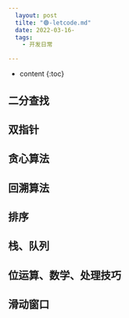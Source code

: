 ```yaml
---
  layout: post
  tilte: "🟢-letcode.md"
  date: 2022-03-16-
  tags: 
    - 开发日常

---
```



* content
{:toc}


## 二分查找


## 双指针


## 贪心算法

## 回溯算法

## 排序

## 栈、队列

## 位运算、数学、处理技巧

## 滑动窗口
